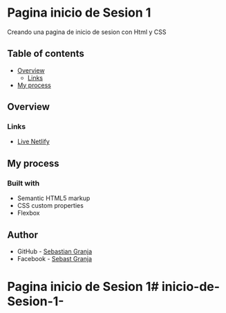 # Pagina inicio de Sesion 1

Creando una pagina de inicio de sesion con Html y CSS

## Table of contents

- [Overview](#overview)
  - [Links](#links)
- [My process](#my-process)



## Overview

### Links
- [Live Netlify]()

  
## My process

### Built with

- Semantic HTML5 markup
- CSS custom properties
- Flexbox

## Author

- GitHub - [Sebastian Granja](https://github.com/sebastgran15)
- Facebook - [Sebast Granja](https://www.facebook.com/jose.guachangamez/)
  
# Pagina inicio de Sesion 1# inicio-de-Sesion-1-
